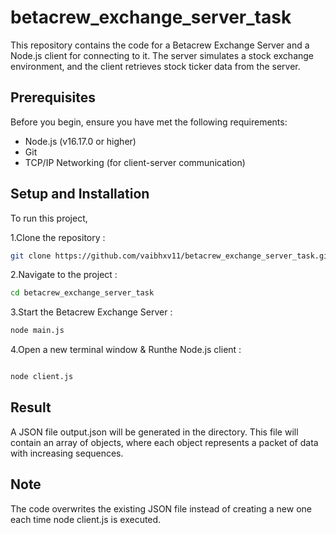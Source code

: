 # betacrew_exchange_server_task

This repository contains the code for a Betacrew Exchange Server and a Node.js client for connecting to it. The server simulates a stock exchange environment, and the client retrieves stock ticker data from the server.


## Prerequisites
Before you begin, ensure you have met the following requirements:

- Node.js (v16.17.0 or higher)
- Git
- TCP/IP Networking (for client-server communication)



## Setup and Installation

To run this project,

1.Clone the repository :
```bash
git clone https://github.com/vaibhxv11/betacrew_exchange_server_task.git

```

2.Navigate to the project  :

```bash
cd betacrew_exchange_server_task
```
3.Start the Betacrew Exchange Server :

```bash
node main.js

```

4.Open a new terminal window & Runthe Node.js client :
```bash

node client.js

```

## Result
A JSON file output.json will be generated in the directory. This file will contain an array of objects, where each object represents a packet of data with increasing sequences.


## Note
The code overwrites the existing JSON file instead of creating a new one each time node client.js is executed.
